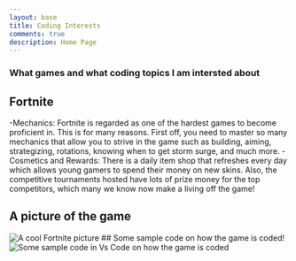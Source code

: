 ```yaml
---
layout: base
title: Coding Interests
comments: true
description: Home Page
---
```


### What games and what coding topics I am intersted about 
## Fortnite
-Mechanics: Fortnite is regarded as one of the hardest games to become proficient in. This is for many reasons. First off, you need to master so many mechanics that allow you to strive in the game such as building, aiming, strategizing, rotations, knowing when to get storm surge, and much more. 
-Cosmetics and Rewards: There is a daily item shop that refreshes every day which allows young gamers to spend their money on new skins. Also, the competitive tournaments hosted have lots of prize money for the top competitors, which many we know now make a living off the game!
## A picture of the game
<img alt="A cool Fortnite picture" src="https://cdn2.unrealengine.com/social-image-chapter4-s3-3840x2160-d35912cc25ad.jpg"/>
## Some sample code on how the game is coded!
<img alt="Some sample code in Vs Code on how the game is coded" src="https://raw.githubusercontent.com/sdras/fortnite-vscode-theme/master/theme.png?token=AARM5AB5NAMRAZFOGGHM2QDA4OFCE"/>



<script src="https://utteranc.es/client.js"
        repo="ariasabzehgar2009/aria_2009"
        issue-term="pathname"
        theme="github-light"
        crossorigin="anonymous"
        async>

</script>


